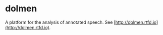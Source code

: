 # dolmen
A platform for the analysis of annotated speech. See [http://dolmen.rtfd.io](http://dolmen.rtfd.io).

